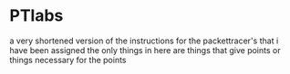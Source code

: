 # PTlabs
a very shortened version of the instructions for the packettracer's that i have been assigned 
the only things in here are things that give points or things necessary for the points
